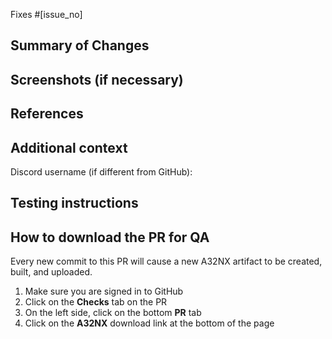 <!-- ⚠⚠ Do not delete this pull request template! ⚠⚠ -->
<!-- Pull requests that do not follow this template are likely to be ignored. -->

<!-- Add the issues this PR fixes here. If no issues are related to this PR, then this line can be removed. -->
<!-- Add further issues with a full "Fixes #[issue_no]" line to ensure GitHub closes each one when the PR is merged. -->
Fixes #[issue_no]

## Summary of Changes
<!-- Please provide a summary of changes for this pull request, ensuring all changes are explained. -->

## Screenshots (if necessary)
<!-- If your PR includes visual changes, screenshots from before and after your change should always be included. -->
<!-- Please make your best efforts to provide useful before and after screenshots. They should match camera angle, zoom, size, time of day, etc. -->

## References
<!-- You should be making changes based on some kind of a reference (manuals, videos, IRL photos). P3D/xplane/fsx references will only be accepted if we believe that one cannot reasonably obtain a better source. Please post screenshots of the references you used. Ask around in the discord for how to find references for what you are working on. Exceptions will probably be made for IRL A320 pilots and engineers. -->

<!-- If you are making a pull request related to the MCDU, please make sure you are ONLY referencing the Honeywell Pegasus Step 1A (Rev 0), 2009 edition manual. -->
<!-- If you do not have this manual, please ask on our discord for assistance -->

## Additional context
<!-- Add any other context about the pull request here. -->

<!-- You may optionally provide your discord username, so that we may contact you directly about the issue. -->
Discord username (if different from GitHub):

## Testing instructions
<!-- Detail how this PR should be tested by QA. Try to list important items that need checking, either directly changed by this PR or that could be affected by it -->

<!-- DO NOT DELETE THIS -->
## How to download the PR for QA

Every new commit to this PR will cause a new A32NX artifact to be created, built, and uploaded.

1. Make sure you are signed in to GitHub
1. Click on the **Checks** tab on the PR
1. On the left side, click on the bottom **PR** tab
1. Click on the **A32NX** download link at the bottom of the page
